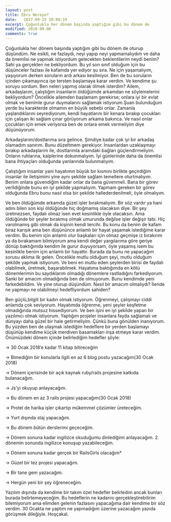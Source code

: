 ```yaml
---
layout: post
title: Ebru Nereye?
date:   2017-09-25 20:00:19
excerpt: Çoğunlukla her dönem başında yaptığım gibi bu dönem de
modified: 2016-09-06
comments: true
---
```


Çoğunlukla her dönem başında yaptığım gibi bu dönem de oturup düşündüm. Ne esikti, ne fazlaydı, neyi yapıp neyi yapmamalıydım ve daha da önemlisi ne yapmak istiyordum gelecekten beklentilerim neydi benim? Sahi ya gerçekten ne bekliyordum. Bu yıl son sınıf olduğum için bu düşünceler fazlası ile kafamda yer ediyor şu sıra. Ne için yaşamalıyım, yaşıyorum derken soruların ardı arkası kesilmiyor. Ben de bu soruların içinden çıkamayınca işe tersten başlamaya karar verdim. Ve kendime şu soruyu sordum. Ben neleri  yapmış olarak ölmek isterdim? Ailem, arkadaşlarım, çalıştığım insanların öldüğümde arkamdan ne söylemelerini bekliyordum? Öncelikle ailemden başlamam gerekirse; onlara iyi bir evlat olmak ve benimle gurur duymalarını sağlamak istiyorum.Şuan bulunduğum yerde bu karakterde olmamın en büyük sebebi onlar. Zamanla yaşlandıklarını seyrediyorum, kendi hayatlarını bir kenara bırakıp çocukları için çalışan iki sağlam çınar görüyorum arkama bakınca. Ve nasıl onlar çocukları için emek veriyorsa ben de onlara emek vermeliyim diye düşünüyorum.

Arkadaşlarım/dostlarıma sıra gelince. Şimdiye kadar çok iyi bir arkadaş olamadım sanırım. Bunu düzeltmem gerekiyor. İnsanlardan uzaklaşmayı bırakıp arkadaşlarım ile, dostlarımla aramdaki bağları güçlendirmeliyim. Onların ruhlarına, kalplerine dokunmalıyım. İyi günlerinde daha da önemlisi bana ihtiyaçları olduğunda yanlarında bulunmalıyım.

Çalıştığım insanlar yani hayatımın büyük bir kısmını birlikte geçirdiğim insanlar ile iletişimimi yine aynı şekilde sağlam temellere oturtmalıyım. Benim onlara güvendiğim kadar onlar da bana güvenmeli. Bana bir görev verildiğinde bunu en iyi şekilde yapmalıyım. Yapmam gereken bir görev olduğunda Ebru bunu nasıl olsa bir şekilde hallederdenilmeli, öyle olmalıyım.

Ve ben öldüğümde arkamda güzel işler bırakmalıyım. Bir söz vardır ya hani adını bilen son kişi öldüğünde hiç doğmamış olacaksın diye. Bir şey üretmezsen, faydalı olmaz isen evet kesinlikle öyle olacaksın. Ama öldüğünde bir şeyler bırakmış olmak umurunda değilse işler değişir tabi. Hiç varolmamış gibi olmak da kişinin kendi tercihi. Bu konu da benim de kafam biraz karışık ama ben düşününce anlamlı bir hayat yaşamak istediğime karar verdim. Bu benim için anlamlı olur başkaları için olmaz geçmişe iz bırakırım ya da bırakamam bilmiyorum ama kendi  değer yargılarıma göre geriye dönüp baktığımda kendim ile gurur duyuyorsam, öyle yaşamış isem bu kesinlikle benim için anlamlı bir hayattır. Burada da bunu ne yapacağım sorusu aklıma ilk gelen. Öncelikle mutlu olduğum  şeyi, mutlu olduğum şekilde yapmak istiyorum. Ve beni en mutlu eden şeylerden birisi de faydalı olabilmek, üretmek, başarabilmek. Hayatıma baktığımda en kötü dönemlerimin bu saydıklarım olmadığı dönemlere rastladığını farkediyorum. Sanki bir amacım olmadığında ben de olmuyorum. Bunu kendimde yeni farkedebildim. Ve yine oturup düşündüm. Nasıl bir amacım olmalıydı? İleride ne yapmayı ne olabilmeyi hedefliyordum sahiden?

Ben güçlü,bilgili bir kadın olmak istiyorum. Öğrenmeyi, çalışmayı ciddi anlamda çok seviyorum. Hayatımda öğrenme, yeni şeyler keşfetme olmadığında mutsuz hissediyorum. Ve ben işini en iyi şekilde yapan bir yazılımcı olmak istiyorum. Yaptığım projeler insanlara fayda sağlamalı ve dünyayı daha güzel bir hale getirmeliyim. Çünkü buna gönülden inanıyorum. Bu yüzden ben de ulaşmak istediğim hedeflere bir yerden başlamayı düşünüp kendime küçük merdiven basamakları inşa etmeye karar verdim.
Önümüzdeki dönem içinde belirlediğim hedefler şöyle:

→ 30 Ocak 2018’e kadar 11 kitap bitireceğim

→ Bimediğim bir konularla ilgili en az 6 blog postu yazacağım(30 Ocak 2018)

→ Dönem içerisinde bir açık kaynak ruby/rails projesine katkıda bulanacağım.

→ Js’yi okuyup anlayacağım.

→ Bu dönem en az 3 rails projesi yapacağım(30 Ocak 2018)

→ Protel de harika işler çıkartıp mükemmel çözümler üreteceğim.

→ Yurt dışında staj yapacağım.

→ Bu dönem bütün derslerimi geçeceğim.

→ Dönem sonuna kadar ingilizce okuduğumu dinlediğimi anlayacağım. 2. dönemin sonunda ingilizce konuşup yazabileceğim.

→ Dönem sonuna kadar gerçek bir RailsGirls olacağım*

→ Güzel bir tez projesi yapacağım.

→ Bir tane gem yazacağım.

→ Hergün yeni bir şey öğreneceğim.

Yazılım dışında da kendime bir takım özel hedefler belirledim ancak bunları burada belirtemeyeceğim.
Bu hedeflerin ne kadarını gerçekleştirebilirim bilemiyorum ama elimden gelenin fazlasını yapacağıma dair kendime bir söz verdim. 30 Ocakta ne yaptım ne yapmadığım üzerine yazacağım yazıda görüşmek dileğiyle. Hoşçakal.
